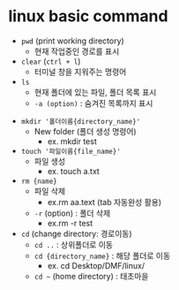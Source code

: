 # linux basic command

* `pwd` (print working directory)
    - 현재 작업중인 경로를 표시
* `clear` (`ctrl + l`)
    - 터미널 창을 지워주는 명령어
* `ls`
    - 현재 폴더에 있는 파일, 폴더 목록 표시
    - `-a (option)` : 숨겨진 목록까지 표시
- `mkdir '폴더이름{directory_name}'`
    - New folder (폴더 생성 명령어)
        - ex. mkdir test 
- `touch '파일이름{file_name}'`
    - 파일 생성
        - ex. touch a.txt
- `rm {name}`
    - 파일 삭제
        -  ex.rm aa.text (tab 자동완성 활용)
    - `-r` (option) : 폴더 삭제
        -   ex.rm -r test
- `cd` (change directory: 경로이동)
    - `cd ..` : 상위폴더로 이동
    - `cd {directory_name}` : 해당 폴더로 이동
        - ex. cd Desktop/DMF/linux/
    - `cd ~` (home directory) : 태초마을 
